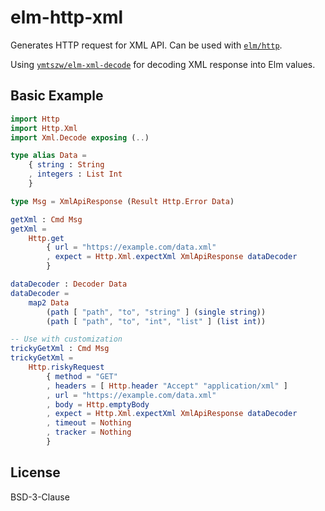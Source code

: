 # elm-http-xml

Generates HTTP request for XML API. Can be used with [`elm/http`][http].

Using [`ymtszw/elm-xml-decode`][exd] for decoding XML response into Elm values.

[http]: http://package.elm-lang.org/packages/elm/http/latest
[exd]: http://package.elm-lang.org/packages/ymtszw/elm-xml-decode/latest

## Basic Example

```elm
import Http
import Http.Xml
import Xml.Decode exposing (..)

type alias Data =
    { string : String
    , integers : List Int
    }

type Msg = XmlApiResponse (Result Http.Error Data)

getXml : Cmd Msg
getXml =
    Http.get
        { url = "https://example.com/data.xml"
        , expect = Http.Xml.expectXml XmlApiResponse dataDecoder
        }

dataDecoder : Decoder Data
dataDecoder =
    map2 Data
        (path [ "path", "to", "string" ] (single string))
        (path [ "path", "to", "int", "list" ] (list int))

-- Use with customization
trickyGetXml : Cmd Msg
trickyGetXml =
    Http.riskyRequest
        { method = "GET"
        , headers = [ Http.header "Accept" "application/xml" ]
        , url = "https://example.com/data.xml"
        , body = Http.emptyBody
        , expect = Http.Xml.expectXml XmlApiResponse dataDecoder
        , timeout = Nothing
        , tracker = Nothing
        }

```

## License

BSD-3-Clause
